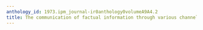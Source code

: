 ```yaml
---
anthology_id: 1973.ipm_journal-ir0anthology0volumeA9A4.2
title: The communication of factual information through various channels
---
```

